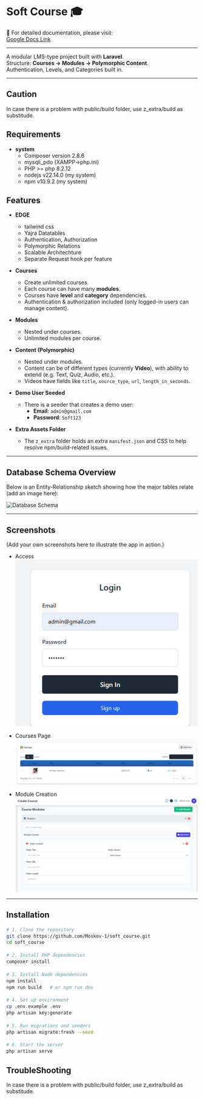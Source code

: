 # Soft Course 🎓

📄 For detailed documentation, please visit:  
[Google Docs Link](https://docs.google.com/document/d/1FP5s-sI_pZK77Wj_PrvnBFeeO8xUgKsymHRq46jwEyw/edit?usp=sharing)

---

A modular LMS-type project built with **Laravel**.  
Structure: **Courses → Modules → Polymorphic Content**.  
Authentication, Levels, and Categories built in.  

---

## Caution 
In case there is a problem with public/build folder, 
use z_extra/build as substitude.

## Requirements
- **system**
  - Composer version 2.8.6
  - mysqli_pdo (XAMPP->php.ini)
  - PHP >= php 8.2.12 
  - nodejs v22.14.0 (my system)
  - npm v10.9.2 (my system)
  
## Features

- **EDGE**
  - tailwind css
  - Yajra Datatables
  - Authentication, Authorization
  - Polymorphic Relations
  - Scalable Architechture
  - Separate Request hook per feature

- **Courses**  
  - Create unlimited courses.  
  - Each course can have many **modules**.  
  - Courses have **level** and **category** dependencies.  
  - Authentication & authorization included (only logged-in users can manage content).  

- **Modules**  
  - Nested under courses.  
  - Unlimited modules per course.  

- **Content (Polymorphic)**  
  - Nested under modules.  
  - Content can be of different types (currently **Video**), with ability to extend (e.g. Text, Quiz, Audio, etc.).  
  - Videos have fields like `title`, `source_type`, `url`, `length_in_seconds`.  

- **Demo User Seeded**  
  - There is a seeder that creates a demo user:  
    - **Email**: `admin@gmail.com`  
    - **Password**: `Soft123`  

- **Extra Assets Folder**  
  - The `z_extra` folder holds an extra `manifest.json` and CSS to help resolve npm/build-related issues.  

---

## Database Schema Overview  

Below is an Entity-Relationship sketch showing how the major tables relate (add an image here):  

![Database Schema](docs/images/schema.png)  

---

## Screenshots  

(Add your own screenshots here to illustrate the app in action.)  

- Access  
  ![Login](z_extra/images/0.png)  

- Courses Page  
  ![Courses](z_extra/images/1.png)  

- Module Creation  
  ![Module](z_extra/images/2.png)  

---

## Installation

```bash
# 1. Clone the repository
git clone https://github.com/Moskov-1/soft_course.git
cd soft_course

# 2. Install PHP dependencies
composer install

# 3. Install Node dependencies
npm install
npm run build   # or npm run dev

# 4. Set up environment
cp .env.example .env
php artisan key:generate

# 5. Run migrations and seeders
php artisan migrate:fresh --seed

# 6. Start the server
php artisan serve

```
## TroubleShooting 
In case there is a problem with public/build folder, 
use z_extra/build as substitude.